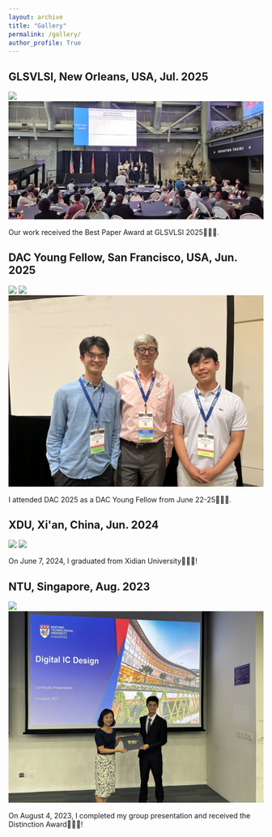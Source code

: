 ```yaml
---
layout: archive
title: "Gallery"
permalink: /gallery/
author_profile: True
---
```


## GLSVLSI, New Orleans, USA, Jul. 2025

<img src="/images/GLSVLSI_1.jpg">

<img src="/images/GLSVLSI_2.jpg">

Our work received the Best Paper Award at GLSVLSI 2025🎉🎉🎉.

## DAC Young Fellow, San Francisco, USA, Jun. 2025

<img src="/images/DYF_1.jpg">

<img src="/images/DYF_3.jpg">

<img src="/images/DYF_2.jpg">

I attended DAC 2025 as a DAC Young Fellow from June 22-25🎉🎉🎉.

## XDU, Xi'an, China, Jun. 2024

<img src="/images/XDU_1.JPG">

<img src="/images/XDU_2.JPG">

On June 7, 2024, I graduated from Xidian University🎉🎉🎉!

## NTU, Singapore, Aug. 2023

<img src="/images/NTU-1.jpg">

<img src="/images/NTU-2.jpg">

On August 4, 2023, I completed my group presentation and received the Distinction Award🎉🎉🎉!
